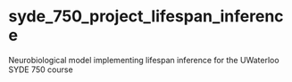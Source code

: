 # syde_750_project_lifespan_inference
Neurobiological model implementing lifespan inference for the UWaterloo SYDE 750 course
